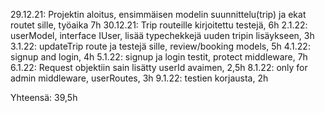 29.12.21: Projektin aloitus, ensimmäisen modelin suunnittelu(trip) ja ekat routet sille, työaika 7h
30.12.21: Trip routeille kirjoitettu testejä, 6h
2.1.22: userModel, interface IUser, lisää typechekkejä uuden tripin lisäykseen, 3h
3.1.22: updateTrip route ja testejä sille, review/booking models, 5h
4.1.22: signup and login, 4h
5.1.22: signup ja login testit, protect middleware, 7h
6.1.22: Request objektiin sain lisätty userId avaimen, 2,5h
8.1.22: only for admin middleware, userRoutes, 3h
9.1.22: testien korjausta, 2h

Yhteensä:
39,5h
